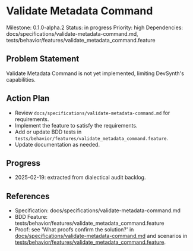 # Validate Metadata Command
Milestone: 0.1.0-alpha.2
Status: in progress
Priority: high
Dependencies: docs/specifications/validate-metadata-command.md, tests/behavior/features/validate_metadata_command.feature

## Problem Statement
Validate Metadata Command is not yet implemented, limiting DevSynth's capabilities.


## Action Plan
- Review `docs/specifications/validate-metadata-command.md` for requirements.
- Implement the feature to satisfy the requirements.
- Add or update BDD tests in `tests/behavior/features/validate_metadata_command.feature`.
- Update documentation as needed.

## Progress
- 2025-02-19: extracted from dialectical audit backlog.

## References
- Specification: docs/specifications/validate-metadata-command.md
- BDD Feature: tests/behavior/features/validate_metadata_command.feature
- Proof: see 'What proofs confirm the solution?' in [docs/specifications/validate-metadata-command.md](../docs/specifications/validate-metadata-command.md) and scenarios in [tests/behavior/features/validate_metadata_command.feature](../tests/behavior/features/validate_metadata_command.feature).
